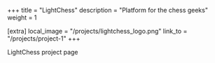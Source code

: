 +++
title = "LightChess"
description = "Platform for the chess geeks"
weight = 1

[extra]
local_image = "/projects/lightchess_logo.png"
link_to = "/projects/project-1"
+++

LightChess project page
